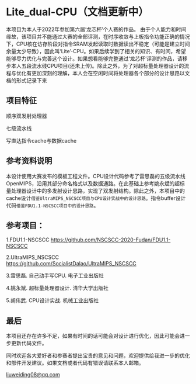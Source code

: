 Lite_dual-CPU（文档更新中）
=============

本项目为本人于2022年参加第六届‘龙芯杯’个人赛的作品。 由于个人能力和时间缘故，该项目并不能通过大赛的全部评测，在时序收敛与上板指令功能正确的情况下，CPU核在访存阶段对指令SRAM发起读取时数据读出不稳定（可能是建立时间余量太少导致），因此叫‘Lite’-CPU。如果后续学到了相关的知识、有时间，希望能够尽力优化与完善这个设计。如果想看能够完整通过‘龙芯杯’评测的作品，请移步本人五段流水线CPU项目(还未上传)。除此之外，为了对超标量处理器设计的流程与优化有更加深刻的理解，本人会在空闲时间将处理器各个部分的设计思路以文档的形式记录下来



项目特征
---------------

顺序双发射处理器

七级流水线

写直达指令cache与数据cache



参考资料说明
-----

本设计使用大赛发布的模板工程文件。CPU设计代码参考了雷思磊的五级流水线OpenMIPS，沿用其部分命名格式以及数据通路。在此基础上参考姚永斌的超标量处理器设计中的多发射设计思路，实现了双发射结构。除此之外，本项目中的cache设计`借鉴UltraMIPS_NSCSCC项目与CPU设计实战中的设计思路`。指令buffer设计代码`借鉴FDU1.1-NSCSCC项目中的设计思路`。

参考项目：
---------

1.FDU1.1-NSCSCC https://github.com/NSCSCC-2020-Fudan/FDU1.1-NSCSCC

2.UltraMIPS_NSCSCC https://github.com/SocialistDalao/UltraMIPS_NSCSCC

3.雷思磊. 自己动手写CPU. 电子工业出版社

4.姚永斌. 超标量处理器设计. 清华大学出版社

5.胡伟武. CPU设计实战. 机械工业出版社

最后
-----

本项目还存在许多不足，如果有时间的话可能会对设计进行优化，因此可能会进一步更新代码文件。

同时欢迎各大爱好者和参赛者提出宝贵的意见和问题，欢迎提供给我进一步的优化和部件开发建议。如果文档或者代码有错误请联系本人邮箱。

liuweiding08@qq.com




